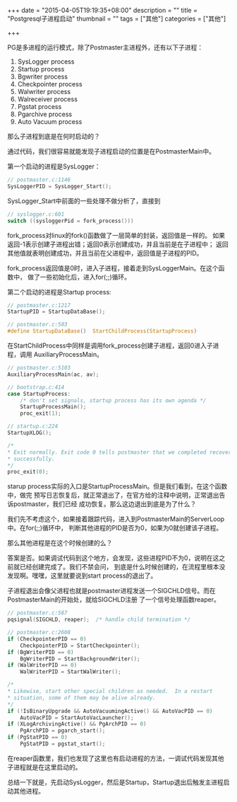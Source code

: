 +++
date = "2015-04-05T19:19:35+08:00"
description = ""
title = "Postgresql子进程启动"
thumbnail = ""
tags = ["其他"]
categories = ["其他"]

+++


PG是多进程的运行模式，除了Postmaster主进程外，还有以下子进程：

1. SysLogger process
2. Startup process
3. Bgwriter process
4. Checkpointer process
5. Walwriter process
6. Walreceiver process
7. Pgstat process
8. Pgarchive process
9. Auto Vacuum process

那么子进程到底是在何时启动的？

<!--more-->

通过代码，我们很容易就能发现子进程启动的位置是在PostmasterMain中。

第一个启动的进程是SysLogger：

```c
// postmaster.c:1146
SysLoggerPID = SysLogger_Start();
```

SysLogger_Start中前面的一些处理不做分析了，直接到

```c
// syslogger.c:601
switch ((sysloggerPid = fork_process()))
```

fork_process对linux的fork()函数做了一层简单的封装，返回值是一样的。
如果返回-1表示创建子进程出错；返回0表示创建成功，并且当前是在子进程中；
返回其他值就表明创建成功，并且当前在父进程中，返回值是子进程的PID。


fork_process返回值是0时，进入子进程，接着走到SysLoggerMain。在这个函数中，
做了一些初始化后，进入for(;;)循环。

第二个启动的进程是Startup process:

```c
// postmaster.c:1217
StartupPID = StartupDataBase();

// postmaster.c:503
#define StartupDataBase()  StartChildProcess(StartupProcess)
```

在StartChildProcess中同样是调用fork_process创建子进程，返回0进入子进程，调用
AuxiliaryProcessMain。

```c
// postmaster.c:5103
AuxiliaryProcessMain(ac, av);

// bootstrap.c:414
case StartupProcess:
    /* don't set signals, startup process has its own agenda */
    StartupProcessMain();
    proc_exit(1);

// startup.c:224
StartupXLOG();

/*
* Exit normally. Exit code 0 tells postmaster that we completed recovery
* successfully.
*/
proc_exit(0);
```

starup process实际的入口是StartupProcessMain。但是我们看到，在这个函数中，做完
预写日志恢复后，就正常退出了，在官方给的注释中说明，正常退出告诉postmaster，我们已经
成功恢复。那么这边退出到底是为了什么？

我们先不考虑这个，如果接着跟踪代码，进入到PostmasterMain的ServerLoop中。在for(;;)循环中，
判断其他进程的PID是否为0，如果为0就创建该子进程。

那么其他进程是在这个时候创建的么？

答案是否。如果调试代码到这个地方，会发现，这些进程PID不为0，说明在这之前就已经创建完成了。我们不禁会问，
到底是什么时候创建的，在流程里根本没发现啊。嘿嘿，这里就要说到start process的退出了。

子进程退出会像父进程也就是postmaster进程发送一个SIGCHLD信号。而在PostmasterMain的开始处，就给SIGCHLD注册
了一个信号处理函数reaper。

```c
// postmaster.c:587
pqsignal(SIGCHLD, reaper);	/* handle child termination */

// postmaster.c:2608
if (CheckpointerPID == 0)
	CheckpointerPID = StartCheckpointer();
if (BgWriterPID == 0)
	BgWriterPID = StartBackgroundWriter();
if (WalWriterPID == 0)
	WalWriterPID = StartWalWriter();

/*
* Likewise, start other special children as needed.  In a restart
* situation, some of them may be alive already.
*/
if (!IsBinaryUpgrade && AutoVacuumingActive() && AutoVacPID == 0)
    AutoVacPID = StartAutoVacLauncher();
if (XLogArchivingActive() && PgArchPID == 0)
	PgArchPID = pgarch_start();
if (PgStatPID == 0)
	PgStatPID = pgstat_start();
```

在reaper函数里，我们也发现了这里也有启动进程的方法，一调试代码发现其他子进程就是在这里启动的。

总结一下就是，先启动SysLogger，然后是Startup，Startup退出后触发主进程启动其他进程。
